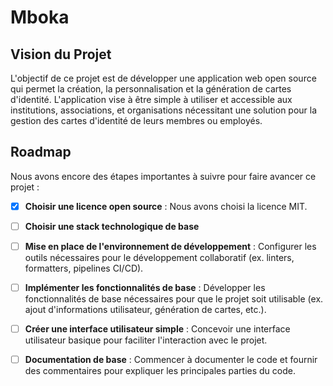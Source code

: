 # Mboka

## Vision du Projet
L'objectif de ce projet est de développer une application web open source qui permet la création, la personnalisation et la génération de cartes d'identité. L'application vise à être simple à utiliser et accessible aux institutions, associations, et organisations nécessitant une solution pour la gestion des cartes d'identité de leurs membres ou employés.

## Roadmap
Nous avons encore des étapes importantes à suivre pour faire avancer ce projet :
- [x] **Choisir une licence open source** : Nous avons choisi la licence MIT.
- [ ] **Choisir une stack technologique de base**
- [ ] **Mise en place de l'environnement de développement** : Configurer les outils nécessaires pour le développement collaboratif (ex. linters, formatters, pipelines CI/CD).
- [ ] **Implémenter les fonctionnalités de base** : Développer les fonctionnalités de base nécessaires pour que le projet soit utilisable (ex. ajout d'informations utilisateur, génération de cartes, etc.).
- [ ] **Créer une interface utilisateur simple** : Concevoir une interface utilisateur basique pour faciliter l'interaction avec le projet.
- [ ] **Documentation de base** : Commencer à documenter le code et fournir des commentaires pour expliquer les principales parties du code.

